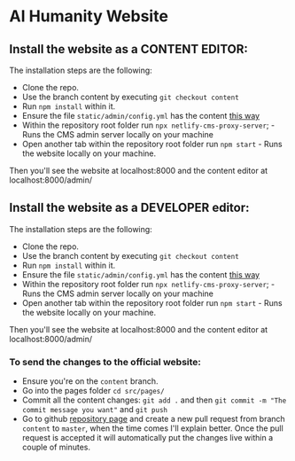 # AI Humanity Website

## Install the website as a CONTENT EDITOR:

The installation steps are the following:

- Clone the repo.
- Use the branch content by executing `git checkout content`
- Run `npm install` within it.
- Ensure the file `static/admin/config.yml` has the content [this way](http://i.imgur.com/lz1H5ek.png)
- Within the repository root folder run `npx netlify-cms-proxy-server`; - Runs the CMS admin server locally on your machine
- Open another tab within the repository root folder run `npm start` - Runs the website locally on your machine.

Then you'll see the website at localhost:8000 and the content editor at localhost:8000/admin/

## Install the website as a DEVELOPER editor:

The installation steps are the following:

- Clone the repo.
- Use the branch content by executing `git checkout content`
- Run `npm install` within it.
- Ensure the file `static/admin/config.yml` has the content [this way](http://i.imgur.com/lz1H5ek.png)
- Within the repository root folder run `npx netlify-cms-proxy-server`; - Runs the CMS admin server locally on your machine
- Open another tab within the repository root folder run `npm start` - Runs the website locally on your machine.

Then you'll see the website at localhost:8000 and the content editor at localhost:8000/admin/

### To send the changes to the official website:

- Ensure you're on the `content` branch.
- Go into the pages folder `cd src/pages/`
- Commit all the content changes: `git add .` and then `git commit -m "The commit message you want"` and `git push`
- Go to github [repository page](https://github.com/gsoldateli/Ultimate-Gatsby-Netlify-Newsletter-Kit-CA/pulls) and create a new pull request from branch `content` to `master`, when the time comes I'll explain better. Once the pull request is accepted it will automatically put the changes live within a couple of minutes.
